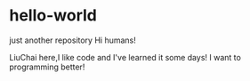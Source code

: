 # hello-world
just another repository
Hi humans!

LiuChai here,I like code and I've learned it some days!
I want to programming better!
